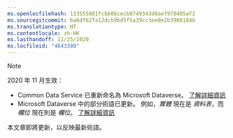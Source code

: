 ```yaml
---
ms.openlocfilehash: 133555881fcbb0bcecb0749343d0aef970405af2
ms.sourcegitcommit: 6a6df62fa12dcb9bd5f5a39cc3ee0e2b3988184b
ms.translationtype: HT
ms.contentlocale: zh-HK
ms.lasthandoff: 11/25/2020
ms.locfileid: "4643380"
---
```

> [!NOTE]
> 2020 年 11 月生效：
> - Common Data Service 已重新命名為 Microsoft Dataverse。 [了解詳細資訊](https://aka.ms/PAuAppBlog)
> - Microsoft Dataverse 中的部分術語已更新。 例如，*實體* 現在是 *資料表*，而 *欄位* 現在則是 *欄位*。 [了解詳細資訊](https://go.microsoft.com/fwlink/?linkid=2147247)
>
> 本文章即將更新，以反映最新術語。
